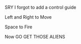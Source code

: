 SRY I forgot to add a control guide 

Left and Right to Move 

Space to Fire

Now GO GET THOSE ALIENS
